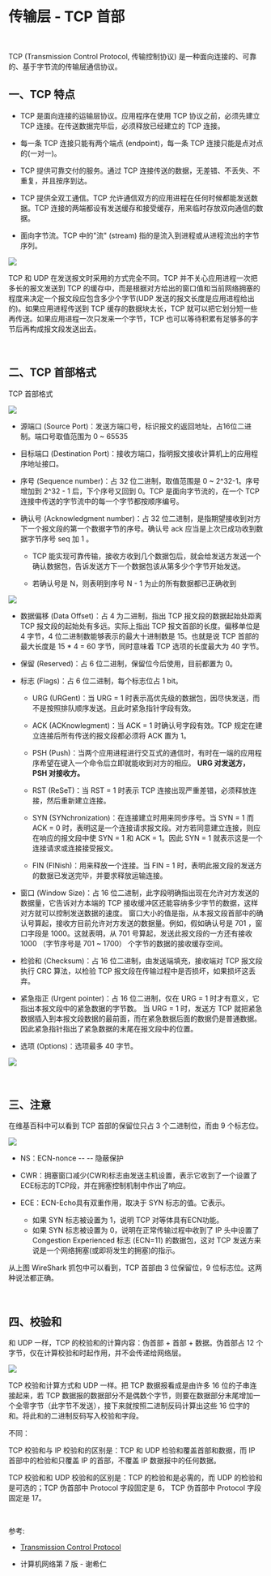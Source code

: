 # 传输层 - TCP 首部

<br>

TCP (Transmission Control Protocol, 传输控制协议) 是一种面向连接的、可靠的、基于字节流的传输层通信协议。

## 一、TCP 特点

- TCP 是面向连接的运输层协议。应用程序在使用 TCP 协议之前，必须先建立 TCP 连接。在传送数据完毕后，必须释放已经建立的 TCP 连接。

- 每一条 TCP 连接只能有两个端点 (endpoint)，每一条 TCP 连接只能是点对点的(一对一)。
- TCP 提供可靠交付的服务。通过 TCP 连接传送的数据，无差错、不丢失、不重复，并且按序到达。
- TCP 提供全双工通信。TCP 允许通信双方的应用进程在任何时候都能发送数据。TCP 连接的两端都设有发送缓存和接受缓存，用来临时存放双向通信的数据。
- 面向字节流。TCP 中的"流" (stream) 指的是流入到进程或从进程流出的字节序列。

![](../Images/Network/TCPHeader/TCPHeader_images01.png)

TCP 和 UDP 在发送报文时采用的方式完全不同。TCP 并不关心应用进程一次把多长的报文发送到 TCP 的缓存中，而是根据对方给出的窗口值和当前网络拥塞的程度来决定一个报文段应包含多少个字节(UDP 发送的报文长度是应用进程给出的)。如果应用进程传送到 TCP 缓存的数据块太长，TCP 就可以把它划分短一些再传送。如果应用进程一次只发来一个字节，TCP 也可以等待积累有足够多的字节后再构成报文段发送出去。

<br>

## 二、TCP 首部格式

TCP 首部格式

![](../Images/Network/TCPHeader/TCPHeader_images02.png)


- 源端口 (Source Port)：发送方端口号，标识报文的返回地址，占16位二进制。端口号取值范围为 0 ~ 65535

- 目标端口 (Destination Port)：接收方端口，指明报文接收计算机上的应用程序地址接口。

- 序号 (Sequence number)：占 32 位二进制，取值范围是 0 ~ 2^32-1。序号增加到 2^32 - 1 后，下个序号又回到 0。TCP 是面向字节流的，在一个 TCP 连接中传送的字节流中的每一个字节都按顺序编号。
 
- 确认号 (Acknowledgment number)：占 32 位二进制，是指期望接收到对方下一个报文段的第一个数据字节的序号。确认号 ack 应当是上次已成功收到数据字节序号 seq 加 1 。
	- TCP 能实现可靠传输，接收方收到几个数据包后，就会给发送方发送一个确认数据包，告诉发送方下一个数据包该从第多少个字节开始发送。
	
	- 若确认号是 N，则表明到序号 N - 1 为止的所有数据都已正确收到

![](../Images/Network/TCPHeader/TCPHeader_images03.png)

- 数据偏移 (Data Offset)：占 4 为二进制，指出 TCP 报文段的数据起始处距离 TCP 报文段的起始处有多远。实际上指出 TCP 报文首部的长度。偏移单位是 4 字节，4 位二进制数能够表示的最大十进制数是 15。也就是说 TCP 首部的最大长度是 15 * 4 = 60 字节，同时意味着 TCP 选项的长度最大为 40 字节。

- 保留 (Reserved)：占 6 位二进制，保留位今后使用，目前都置为 0。

- 标志 (Flags)：占 6 位二进制，每个标志位占 1 bit。
	- URG (URGent)：当 URG = 1 时表示高优先级的数据包，因尽快发送，而不是按照排队顺序发送。且此时紧急指针字段有效。
	
	- ACK (ACKnowlegment)：当 ACK = 1 时确认号字段有效。TCP 规定在建立连接后所有传送的报文段都必须将 ACK 置为 1。
	- PSH (Push)：当两个应用进程进行交互式的通信时，有时在一端的应用程序希望在键入一个命令后立即就能收到对方的相应。 **URG 对发送方，PSH 对接收方。**
	- RST (ReSeT)：当 RST = 1 时表示 TCP 连接出现严重差错，必须释放连接，然后重新建立连接。
	- SYN (SYNchronization)：在连接建立时用来同步序号。当 SYN = 1 而 ACK = 0 时，表明这是一个连接请求报文段。对方若同意建立连接，则应在响应的报文段中使 SYN = 1 和 ACK = 1。因此 SYN = 1 就表示这是一个连接请求或连接接受报文。
	- FIN (FINish)：用来释放一个连接。当 FIN = 1 时，表明此报文段的发送方的数据已发送完毕，并要求释放运输连接。

- 窗口 (Window Size)：占 16 位二进制，此字段明确指出现在允许对方发送的数据量，它告诉对方本端的 TCP 接收缓冲区还能容纳多少字节的数据，这样对方就可以控制发送数据的速度。 窗口大小的值是指，从本报文段首部中的确认号算起，接收方目前允许对方发送的数据量。例如，假如确认号是 701 ，窗口字段是 1000。这就表明，从 701 号算起，发送此报文段的一方还有接收 1000 （字节序号是 701 ~ 1700） 个字节的数据的接收缓存空间。

- 检验和 (Checksum)：占 16 位二进制，由发送端填充，接收端对 TCP 报文段执行 CRC 算法，以检验 TCP 报文段在传输过程中是否损坏，如果损坏这丢弃。

- 紧急指正 (Urgent pointer)：占 16 位二进制，仅在 URG = 1 时才有意义，它指出本报文段中的紧急数据的字节数。 当 URG = 1 时，发送方 TCP 就把紧急数据插入到本报文段数据的最前面，而在紧急数据后面的数据仍是普通数据。因此紧急指针指出了紧急数据的末尾在报文段中的位置。

- 选项 (Options)：选项最多 40 字节。


![](../Images/Network/TCPHeader/TCPHeader_images04.png)

<br>

## 三、注意

在维基百科中可以看到 TCP 首部的保留位只占 3 个二进制位，而由 9 个标志位。

![](../Images/Network/TCPHeader/TCPHeader_images05.png)

- NS：ECN-nonce -- -- 隐蔽保护

- CWR：拥塞窗口减少(CWR)标志由发送主机设置，表示它收到了一个设置了ECE标志的TCP段，并在拥塞控制机制中作出了响应。

- ECE：ECN-Echo具有双重作用，取决于 SYN 标志的值。它表示。
	- 如果 SYN 标志被设置为 1，说明 TCP 对等体具有ECN功能。
	- 如果 SYN 标志被设置为 0，说明在正常传输过程中收到了 IP 头中设置了Congestion Experienced 标志 (ECN=11) 的数据包，这对 TCP 发送方来说是一个网络拥塞(或即将发生的拥塞)的指示。

从上图 WireShark 抓包中可以看到，TCP 首部由 3 位保留位，9 位标志位。这两种说法都正确。

<br>

## 四、校验和

和 UDP 一样，TCP 的校验和的计算内容：伪首部 + 首部 + 数据。伪首部占 12 个字节，仅在计算校验和时起作用，并不会传递给网络层。

![](../Images/Network/TCPHeader/TCPHeader_images06.png)

TCP 校验和计算方式和 UDP 一样。把 TCP 数据报看成是由许多 16 位的子串连接起来，若 TCP 数据报的数据部分不是偶数个字节，则要在数据部分末尾增加一个全零字节（此字节不发送），接下来就按照二进制反码计算出这些 16 位字的和。将此和的二进制反码写入校验和字段。

不同：

TCP 校验和与 IP 校验和的区别是：TCP 和 UDP 检验和覆盖首部和数据，而 IP 首部中的检验和只覆盖 IP 的首部，不覆盖 IP 数据报中的任何数据。

TCP 校验和和 UDP 校验和的区别是：TCP 的检验和是必需的，而 UDP 的检验和是可选的；TCP 伪首部中 Protocol 字段固定是 6， TCP 伪首部中 Protocol 字段固定是 17。 

<br>

参考:

- [Transmission Control Protocol](https://en.wikipedia.org/wiki/Transmission_Control_Protocol)

- 计算机网络第 7 版 - 谢希仁

<br>